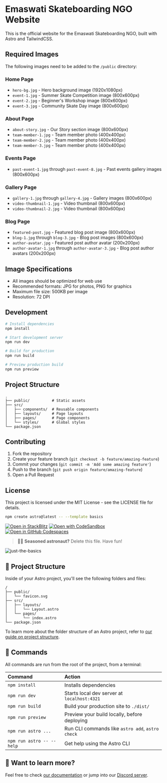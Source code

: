 # Emaswati Skateboarding NGO Website

This is the official website for the Emaswati Skateboarding NGO, built with Astro and TailwindCSS.

## Required Images

The following images need to be added to the `/public` directory:

### Home Page
- `hero-bg.jpg` - Hero background image (1920x1080px)
- `event-1.jpg` - Summer Skate Competition image (800x600px)
- `event-2.jpg` - Beginner's Workshop image (800x600px)
- `event-3.jpg` - Community Skate Day image (800x600px)

### About Page
- `about-story.jpg` - Our Story section image (800x600px)
- `team-member-1.jpg` - Team member photo (400x400px)
- `team-member-2.jpg` - Team member photo (400x400px)
- `team-member-3.jpg` - Team member photo (400x400px)

### Events Page
- `past-event-1.jpg` through `past-event-8.jpg` - Past events gallery images (800x600px)

### Gallery Page
- `gallery-1.jpg` through `gallery-4.jpg` - Gallery images (800x600px)
- `video-thumbnail-1.jpg` - Video thumbnail (800x600px)
- `video-thumbnail-2.jpg` - Video thumbnail (800x600px)

### Blog Page
- `featured-post.jpg` - Featured blog post image (800x600px)
- `blog-1.jpg` through `blog-3.jpg` - Blog post images (800x600px)
- `author-avatar.jpg` - Featured post author avatar (200x200px)
- `author-avatar-1.jpg` through `author-avatar-3.jpg` - Blog post author avatars (200x200px)

## Image Specifications
- All images should be optimized for web use
- Recommended formats: JPG for photos, PNG for graphics
- Maximum file size: 500KB per image
- Resolution: 72 DPI

## Development

```bash
# Install dependencies
npm install

# Start development server
npm run dev

# Build for production
npm run build

# Preview production build
npm run preview
```

## Project Structure

```
.
├── public/          # Static assets
├── src/
│   ├── components/  # Reusable components
│   ├── layouts/     # Page layouts
│   ├── pages/       # Page components
│   └── styles/      # Global styles
└── package.json
```

## Contributing

1. Fork the repository
2. Create your feature branch (`git checkout -b feature/amazing-feature`)
3. Commit your changes (`git commit -m 'Add some amazing feature'`)
4. Push to the branch (`git push origin feature/amazing-feature`)
5. Open a Pull Request

## License

This project is licensed under the MIT License - see the LICENSE file for details.

```sh
npm create astro@latest -- --template basics
```

[![Open in StackBlitz](https://developer.stackblitz.com/img/open_in_stackblitz.svg)](https://stackblitz.com/github/withastro/astro/tree/latest/examples/basics)
[![Open with CodeSandbox](https://assets.codesandbox.io/github/button-edit-lime.svg)](https://codesandbox.io/p/sandbox/github/withastro/astro/tree/latest/examples/basics)
[![Open in GitHub Codespaces](https://github.com/codespaces/badge.svg)](https://codespaces.new/withastro/astro?devcontainer_path=.devcontainer/basics/devcontainer.json)

> 🧑‍🚀 **Seasoned astronaut?** Delete this file. Have fun!

![just-the-basics](https://github.com/withastro/astro/assets/2244813/a0a5533c-a856-4198-8470-2d67b1d7c554)

## 🚀 Project Structure

Inside of your Astro project, you'll see the following folders and files:

```text
/
├── public/
│   └── favicon.svg
├── src/
│   ├── layouts/
│   │   └── Layout.astro
│   └── pages/
│       └── index.astro
└── package.json
```

To learn more about the folder structure of an Astro project, refer to [our guide on project structure](https://docs.astro.build/en/basics/project-structure/).

## 🧞 Commands

All commands are run from the root of the project, from a terminal:

| Command                   | Action                                           |
| :------------------------ | :----------------------------------------------- |
| `npm install`             | Installs dependencies                            |
| `npm run dev`             | Starts local dev server at `localhost:4321`      |
| `npm run build`           | Build your production site to `./dist/`          |
| `npm run preview`         | Preview your build locally, before deploying     |
| `npm run astro ...`       | Run CLI commands like `astro add`, `astro check` |
| `npm run astro -- --help` | Get help using the Astro CLI                     |

## 👀 Want to learn more?

Feel free to check [our documentation](https://docs.astro.build) or jump into our [Discord server](https://astro.build/chat).
